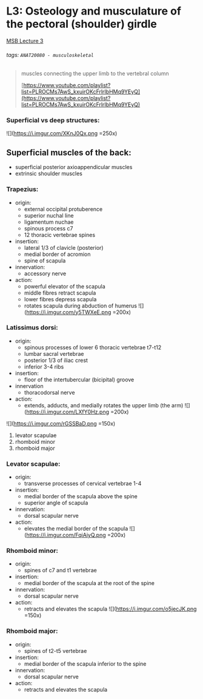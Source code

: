 # L3: Osteology and musculature of the pectoral (shoulder) girdle
[MSB Lecture 3](https://brightspace.ucd.ie/d2l/le/content/152911/viewContent/1485761/View)
###### tags: `ANAT20080 - musculoskeletal`

> muscles connecting the upper limb to the vertebral column
> 
> [https://www.youtube.com/playlist?list=PLROCMs7AwS_kxuirOKcFrlrIbHMq9YEyQ](https://www.youtube.com/playlist?list=PLROCMs7AwS_kxuirOKcFrlrIbHMq9YEyQ)

### Superficial vs deep structures:
![](https://i.imgur.com/XKnJ0Qx.png =250x)

## Superficial muscles of the back:
- superficial posterior axioappendicular muscles
- extrinsic shoulder muscles

### Trapezius:
- origin:
    - external occipital protuberence
    - superior nuchal line
    - ligamentum nuchae
    - spinous process c7
    - 12 thoracic vertebrae spines
- insertion:
    - lateral 1/3 of clavicle (posterior)
    - medial border of acromion
    - spine of scapula
- innervation:
    - accessory nerve
- action:
    - powerful elevator of the scapula
    - middle fibres retract scapula
    - lower fibres depress scapula
    - rotates scapula during abduction of humerus
    ![](https://i.imgur.com/y5TWXeE.png =200x)

### Latissimus dorsi:
- origin:
    - spinous processes of lower 6 thoracic vertebrae t7-t12
    - lumbar sacral vertebrae
    - posterior 1/3 of iliac crest
    - inferior 3-4 ribs
- insertion:
    - floor of the intertubercular (bicipital) groove
- innervation
    - thoracodorsal nerve
- action:
    - extends, adducts, and medially rotates the upper limb (the arm)
    ![](https://i.imgur.com/LXfY0Hz.png =200x)

![](https://i.imgur.com/rGSSBaD.png =150x)
1. levator scapulae
2. rhomboid minor
3. rhomboid major

### Levator scapulae:
- origin:
    - transverse processes of cervical vertebrae 1-4
- insertion:
    - medial border of the scapula above the spine
    - superior angle of scapula
- innervation:
    - dorsal scapular nerve
- action:
    - elevates the medial border of the scapula
    ![](https://i.imgur.com/FqiAiyQ.png =200x)

### Rhomboid minor:
- origin: 
    - spines of c7 and t1 vertebrae
- insertion:
    - medial border of the scapula at the root of the spine
- innervation:
    - dorsal scapular nerve
- action:
    - retracts and elevates the scapula
    ![](https://i.imgur.com/o5jecJK.png =150x)

### Rhomboid major:
- origin:
    - spines of t2-t5 vertebrae
- insertion:
    - medial border of the scapula inferior to the spine
- innervation:
    - dorsal scapular nerve
- action:
    - retracts and elevates the scapula


